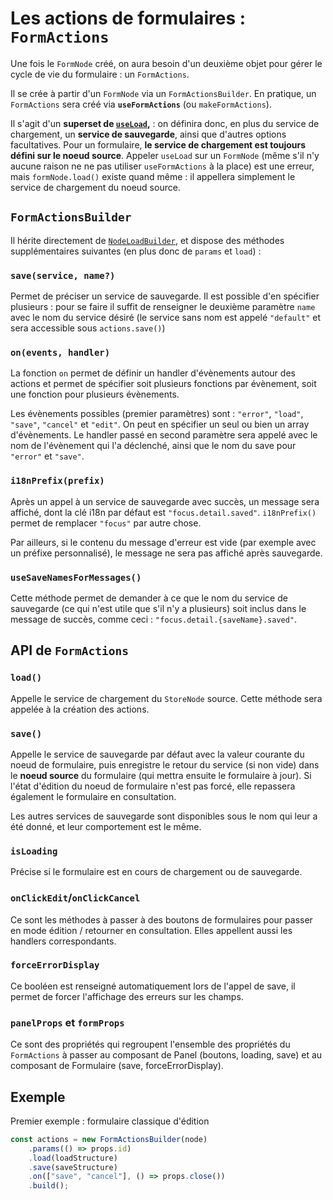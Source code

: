 # Les actions de formulaires : `FormActions`

Une fois le `FormNode` créé, on aura besoin d'un deuxième objet pour gérer le cycle de vie du formulaire : un `FormActions`.

Il se crée à partir d'un `FormNode` via un `FormActionsBuilder`. En pratique, un `FormActions` sera créé via **`useFormActions`** (ou `makeFormActions`).

Il s'agit d'un **superset de [`useLoad`](model/load.md?id=useload-et-nodeload),** : on définira donc, en plus du service de chargement, un **service de sauvegarde**, ainsi que d'autres options facultatives. Pour un formulaire, **le service de chargement est toujours défini sur le noeud source**. Appeler `useLoad` sur un `FormNode` (même s'il n'y aucune raison ne ne pas utiliser `useFormActions` à la place) est une erreur, mais `formNode.load()` existe quand même : il appellera simplement le service de chargement du noeud source.

## `FormActionsBuilder`

Il hérite directement de [`NodeLoadBuilder`](model/load.md?id=api-de-nodeloadbuilder), et dispose des méthodes supplémentaires suivantes (en plus donc de `params` et `load`) :

### `save(service, name?)`

Permet de préciser un service de sauvegarde. Il est possible d'en spécifier plusieurs : pour se faire il suffit de renseigner le deuxième paramètre `name` avec le nom du service désiré (le service sans nom est appelé `"default"` et sera accessible sous `actions.save()`)

### `on(events, handler)`

La fonction `on` permet de définir un handler d'évènements autour des actions et permet de spécifier soit plusieurs fonctions par évènement, soit une fonction pour plusieurs évènements.

Les évènements possibles (premier paramètres) sont : `"error"`, `"load"`, `"save"`, `"cancel"` et `"edit"`. On peut en spécifier un seul ou bien un array d'évènements. Le handler passé en second paramètre sera appelé avec le nom de l'évènement qui l'a déclenché, ainsi que le nom du save pour `"error"` et `"save"`.

### `i18nPrefix(prefix)`

Après un appel à un service de sauvegarde avec succès, un message sera affiché, dont la clé i18n par défaut est `"focus.detail.saved"`. `i18nPrefix()` permet de remplacer `"focus"` par autre chose.

Par ailleurs, si le contenu du message d'erreur est vide (par exemple avec un préfixe personnalisé), le message ne sera pas affiché après sauvegarde.

### `useSaveNamesForMessages()`

Cette méthode permet de demander à ce que le nom du service de sauvegarde (ce qui n'est utile que s'il n'y a plusieurs) soit inclus dans le message de succès, comme ceci : `"focus.detail.{saveName}.saved"`.

## API de `FormActions`

### `load()`

Appelle le service de chargement du `StoreNode` source. Cette méthode sera appelée à la création des actions.

### `save()`

Appelle le service de sauvegarde par défaut avec la valeur courante du noeud de formulaire, puis enregistre le retour du service (si non vide) dans le **noeud source** du formulaire (qui mettra ensuite le formulaire à jour). Si l'état d'édition du noeud de formulaire n'est pas forcé, elle repassera également le formulaire en consultation.

Les autres services de sauvegarde sont disponibles sous le nom qui leur a été donné, et leur comportement est le même.

### `isLoading`

Précise si le formulaire est en cours de chargement ou de sauvegarde.

### `onClickEdit`/`onClickCancel`

Ce sont les méthodes à passer à des boutons de formulaires pour passer en mode édition / retourner en consultation. Elles appellent aussi les handlers correspondants.

### `forceErrorDisplay`

Ce booléen est renseigné automatiquement lors de l'appel de save, il permet de forcer l'affichage des erreurs sur les champs.

### `panelProps` et `formProps`

Ce sont des propriétés qui regroupent l'ensemble des propriétés du `FormActions` à passer au composant de Panel (boutons, loading, save) et au composant de Formulaire (save, forceErrorDisplay).

## Exemple

Premier exemple : formulaire classique d'édition

```ts
const actions = new FormActionsBuilder(node)
    .params(() => props.id)
    .load(loadStructure)
    .save(saveStructure)
    .on(["save", "cancel"], () => props.close())
    .build();
```
